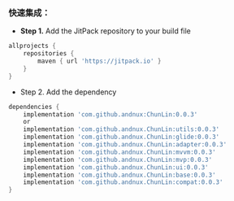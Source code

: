 ### 快速集成：
- **Step 1.** Add the JitPack repository to your build file
```groovy
allprojects {
    repositories {
        maven { url 'https://jitpack.io' }
    }
}
```
- Step 2. Add the dependency
```groovy
dependencies {
    implementation 'com.github.andnux:ChunLin:0.0.3'
    or
    implementation 'com.github.andnux.ChunLin:utils:0.0.3'
    implementation 'com.github.andnux.ChunLin:glide:0.0.3'
    implementation 'com.github.andnux.ChunLin:adapter:0.0.3'
    implementation 'com.github.andnux.ChunLin:mvvm:0.0.3'
    implementation 'com.github.andnux.ChunLin:mvp:0.0.3'
    implementation 'com.github.andnux.ChunLin:ui:0.0.3'
    implementation 'com.github.andnux.ChunLin:base:0.0.3'
    implementation 'com.github.andnux.ChunLin:compat:0.0.3'
}
```